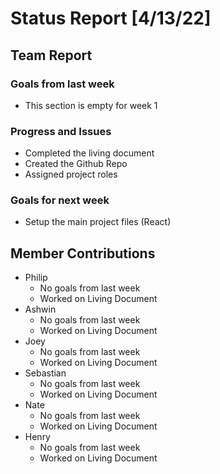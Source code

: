# Status Report [4/13/22]
## Team Report
### Goals from last week
* This section is empty for week 1

### Progress and Issues
* Completed the living document
* Created the Github Repo
* Assigned project roles

### Goals for next week
* Setup the main project files (React)

## Member Contributions
* Philip
	* No goals from last week
	* Worked on Living Document
* Ashwin
	* No goals from last week
	* Worked on Living Document
* Joey
	* No goals from last week
	* Worked on Living Document
* Sebastian
	* No goals from last week
	* Worked on Living Document
* Nate
	* No goals from last week
	* Worked on Living Document
* Henry
	* No goals from last week
	* Worked on Living Document
